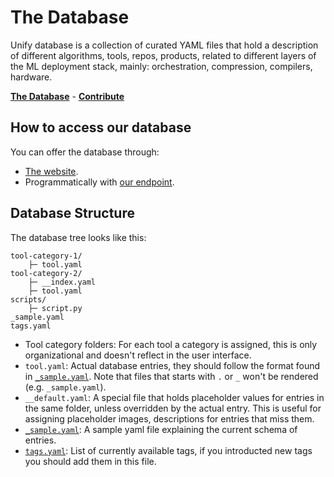 # The Database

Unify database is a collection of curated YAML files that hold a description of different algorithms, tools, repos, products, related to different layers of the ML deployment stack, mainly: orchestration, compression, compilers, hardware.

**[The Database](https://unify.ai/database)** - **[Contribute](CONTRIBUTING.md)**

## How to access our database

You can offer the database through:

- [The website](https://unify.ai/database).
- Programmatically with [our endpoint](docs/endpoint.md).

## Database Structure

The database tree looks like this:

```
tool-category-1/
    ├─ tool.yaml
tool-category-2/
    ├─ __index.yaml
    ├─ tool.yaml
scripts/
    ├─ script.py
_sample.yaml
tags.yaml

```

- Tool category folders: For each tool a category is assigned, this is only organizational and doesn't reflect in the user interface.
- `tool.yaml`: Actual database entries, they should follow the format found in [`_sample.yaml`](_sample.yaml). Note that files that starts with `.` or `_` won't be rendered (e.g. `_sample.yaml`).
- `__default.yaml`: A special file that holds placeholder values for entries in the same folder, unless overridden by the actual entry. This is useful for assigning placeholder images, descriptions for entries that miss them.
- [`_sample.yaml`](_sample.yaml): A sample yaml file explaining the current schema of entries.
- [`tags.yaml`](tags.yaml): List of currently available tags, if you introducted new tags you should add them in this file.
